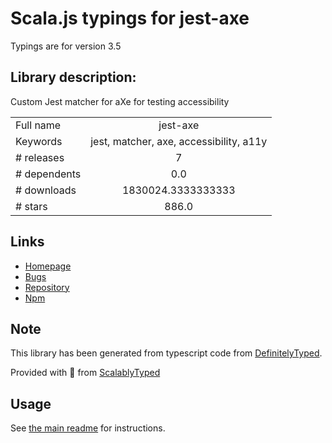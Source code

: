 
# Scala.js typings for jest-axe

Typings are for version 3.5

## Library description:
Custom Jest matcher for aXe for testing accessibility

|                    |                 |
| ------------------ | :-------------: |
| Full name          | jest-axe |
| Keywords           | jest, matcher, axe, accessibility, a11y |
| # releases         | 7 |
| # dependents       | 0.0 |
| # downloads        | 1830024.3333333333 |
| # stars            | 886.0 |

## Links
- [Homepage](https://github.com/nickcolley/jest-axe#readme)
- [Bugs](https://github.com/nickcolley/jest-axe/issues)
- [Repository](https://github.com/nickcolley/jest-axe)
- [Npm](https://www.npmjs.com/package/jest-axe)
    


## Note
This library has been generated from typescript code from [DefinitelyTyped](https://definitelytyped.org).

Provided with :purple_heart: from [ScalablyTyped](https://github.com/oyvindberg/ScalablyTyped)

## Usage
See [the main readme](../../readme.md) for instructions.


